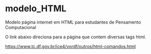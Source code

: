 # modelo_HTML
Modelo página internet em HTML para estudantes de Pensamento Computacional

O link abaixo direciona para a página que contem diversas tags html.

https://www.tc.df.gov.br/ice4/vordf/outros/html-comandos.html
